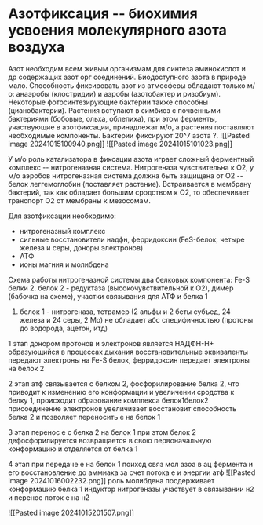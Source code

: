 # Азотфиксация -- биохимия усвоения молекулярного азота воздуха
Азот необходим всем живым организмам для синтеза аминокислот и др содержащих азот орг соединений. Биодоступного азота в природе мало. Способность фиксировать азот из атмосферы обладают только м/о: анаэробы (клостридии) и аэробы (азотобактер и ризобиум). Некоторые фотосинтезирующие бактерии также способны (цианобактерии). Растения вступают в симбиоз с почвенными бактериями (бобовые, ольха, облепиха), при этом ферменты, участвующие в азотфиксации, принадлежат м/о, а растения поставляют необходимые компоненты. Бактерии фиксируют 20^7 азота ?. 
![[Pasted image 20241015100940.png]]
![[Pasted image 20241015101023.png]]

У м/о роль катализатора в фиксации азота играет сложный ферментный комплекс -- нитрогеназная система. 
Нитрогеназа чувствительна к О2, у м/о аэробов нитрогеназная система должна быть защищена от О2 -- белок леггемоглобин (поставляет растение). Встраивается в мембрану бактерий, так как обладает большим сродством к О2, то обеспечивает транспорт О2 от мембраны к мезосомам. 

Для азотфиксации необходимо:
- нитрогеназный комплекс
- сильные восстановители надфн, ферридоксин (FeS-белок, четыре железа и серы, доноры электронов)
- АТФ
- ионы магния и молибдена

Схема работы нитрогеназной системы
два белковых компонента: Fe-S белки
2. белок 2 - редуктаза (высокочувствительной к О2), димер (бабочка на схеме), участки связывания для АТФ и белка 1
1. белок 1 - нитрогеназа, тетрамер (2 альфы и 2 беты субъед, 24 железа и 24 серы, 2 Мо)
не обладает абс специфичностью (протоны до водорода, ацетон, итд)

1 этап
донором протонов и электронов является НАДФН-H+ образующийся в процессах дыхания
восстановительные эквиваленты передают электроны на Fe-S белок, ферридоксин передает электроны на белок 2

2 этап
атф связывается с белком 2, фосфорилирование белка 2, что приводит к изменению его конформации и увеличении сродства к белку 1, происходит образование комплекса белок1белок2
присоединение электронов увеличивает восстановит способность белка 2 и позволяет переносить е на белок 1 

3 этап
перенос е с белка 2 на белок 1 при этом белок 2 дефосфорилируется возвращается в свою первоначальную конформацию и отделяется от белка 1

4 этап
при передаче е на белок 1 поихсд связ мол азоа в ац фермента и его восстановление до аммиака за счет потока е и энергии атф
![[Pasted image 20241016002232.png]]
роль молибдена
поодерживает конформацию белка 1
индуктор нитрогеназы
участвует в связывании н2 и перенос поток е на н2

![[Pasted image 20241015201507.png]]